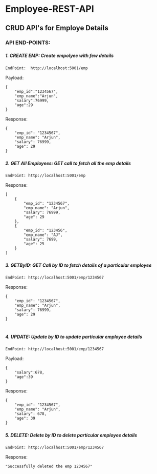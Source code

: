 # Employee-REST-API
## CRUD API's for Employe Details

### API END-POINTS:
###
##### 1.  CREATE EMP: Create empolyee with few details
    EndPoint:  http://localhost:5001/emp 

Payload:

    {
        "emp_id":"1234567",
        "emp_name":"Arjun",
        "salary":76999,
        "age":29
    }

Response:

    {
        "emp_id": "1234567",
        "emp_name": "Arjun",
        "salary": 76999,
        "age": 29
    }

###

##### 2. GET All Employees: GET call to fetch all the emp details
    EndPoint: http://localhost:5001/emp

Response:

    [
        {
            "emp_id": "1234567",
            "emp_name": "Arjun",
            "salary": 76999,
            "age": 29
        },
        {
            "emp_id": "123456",
            "emp_name": "AJ",
            "salary": 7699,
            "age": 25
        }
    ]

###
##### 3. GETByID: GET Call by ID to fetch details of a particular employee
    EndPoint: http://localhost:5001/emp/1234567

Response:

    {
        "emp_id": "1234567",
        "emp_name": "Arjun",
        "salary": 76999,
        "age": 29
    }

 #
##### 4. UPDATE: Update by ID to update particular employee details
    EndPoint: http://localhost:5001/emp/1234567

Payload:

    {
        "salary":678,
        "age":39
    }

Response:

    {
        "emp_id": "1234567",
        "emp_name": "Arjun",
        "salary": 678,
        "age": 39
    }

###
##### 5. DELETE: Delete by ID to delete particular employee details
    EndPoint: http://localhost:5001/emp/1234567

Response:

    "Successfully deleted the emp 1234567"




